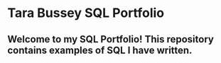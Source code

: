 # Tara Bussey SQL Portfolio

## Welcome to my SQL Portfolio! This repository contains examples of SQL I have written. 
